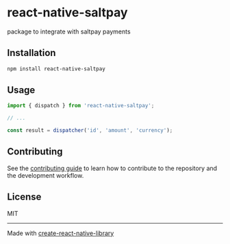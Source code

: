 # react-native-saltpay

package to integrate with saltpay payments

## Installation

```sh
npm install react-native-saltpay
```

## Usage

```js
import { dispatch } from 'react-native-saltpay';

// ...

const result = dispatcher('id', 'amount', 'currency');
```

## Contributing

See the [contributing guide](CONTRIBUTING.md) to learn how to contribute to the repository and the development workflow.

## License

MIT

---

Made with [create-react-native-library](https://github.com/callstack/react-native-builder-bob)
